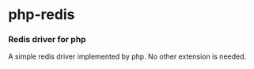 php-redis
=========

<h3>Redis driver for php </h3>

A simple redis driver implemented by php.
No other extension is needed.
